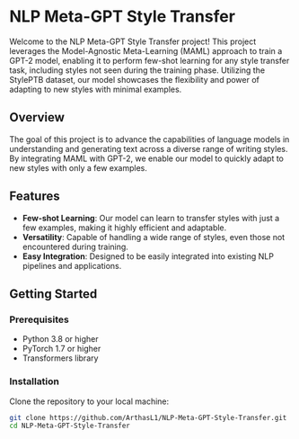 # NLP Meta-GPT Style Transfer

Welcome to the NLP Meta-GPT Style Transfer project! This project leverages the Model-Agnostic Meta-Learning (MAML) approach to train a GPT-2 model, enabling it to perform few-shot learning for any style transfer task, including styles not seen during the training phase. Utilizing the StylePTB dataset, our model showcases the flexibility and power of adapting to new styles with minimal examples.

## Overview

The goal of this project is to advance the capabilities of language models in understanding and generating text across a diverse range of writing styles. By integrating MAML with GPT-2, we enable our model to quickly adapt to new styles with only a few examples.

## Features

- **Few-shot Learning**: Our model can learn to transfer styles with just a few examples, making it highly efficient and adaptable.
- **Versatility**: Capable of handling a wide range of styles, even those not encountered during training.
- **Easy Integration**: Designed to be easily integrated into existing NLP pipelines and applications.

## Getting Started

### Prerequisites

- Python 3.8 or higher
- PyTorch 1.7 or higher
- Transformers library

### Installation

Clone the repository to your local machine:

```bash
git clone https://github.com/ArthasL1/NLP-Meta-GPT-Style-Transfer.git
cd NLP-Meta-GPT-Style-Transfer
